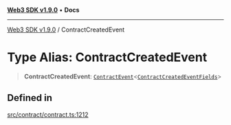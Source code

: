 [**Web3 SDK v1.9.0**](../README.md) • **Docs**

***

[Web3 SDK v1.9.0](../globals.md) / ContractCreatedEvent

# Type Alias: ContractCreatedEvent

> **ContractCreatedEvent**: [`ContractEvent`](../interfaces/ContractEvent.md)\<[`ContractCreatedEventFields`](ContractCreatedEventFields.md)\>

## Defined in

[src/contract/contract.ts:1212](https://github.com/Mystic-Nayy/alephium-web3/blob/c1afd789a197ce5fe21f08c2965942090157c33d/packages/web3/src/contract/contract.ts#L1212)
